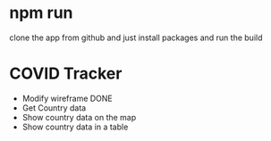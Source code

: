 # npm run
clone the app from github and just install packages and run the build






# COVID Tracker

- Modify wireframe DONE
- Get Country data
- Show country data on the map
- Show country data in a table 
